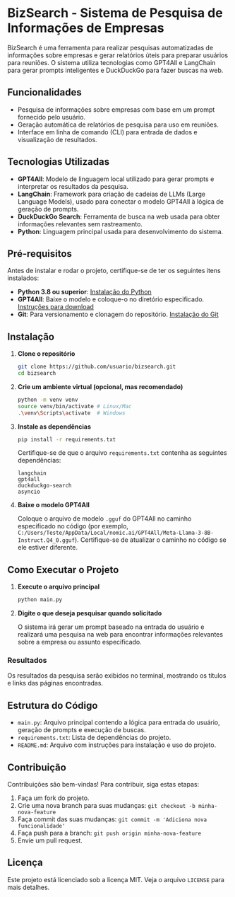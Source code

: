
# BizSearch - Sistema de Pesquisa de Informações de Empresas

BizSearch é uma ferramenta para realizar pesquisas automatizadas de informações sobre empresas e gerar relatórios úteis para preparar usuários para reuniões. O sistema utiliza tecnologias como GPT4All e LangChain para gerar prompts inteligentes e DuckDuckGo para fazer buscas na web.

## Funcionalidades
- Pesquisa de informações sobre empresas com base em um prompt fornecido pelo usuário.
- Geração automática de relatórios de pesquisa para uso em reuniões.
- Interface em linha de comando (CLI) para entrada de dados e visualização de resultados.

## Tecnologias Utilizadas
- **GPT4All**: Modelo de linguagem local utilizado para gerar prompts e interpretar os resultados da pesquisa.
- **LangChain**: Framework para criação de cadeias de LLMs (Large Language Models), usado para conectar o modelo GPT4All à lógica de geração de prompts.
- **DuckDuckGo Search**: Ferramenta de busca na web usada para obter informações relevantes sem rastreamento.
- **Python**: Linguagem principal usada para desenvolvimento do sistema.

## Pré-requisitos
Antes de instalar e rodar o projeto, certifique-se de ter os seguintes itens instalados:

- **Python 3.8 ou superior**: [Instalação do Python](https://www.python.org/downloads/)
- **GPT4All**: Baixe o modelo e coloque-o no diretório especificado. [Instruções para download](https://github.com/nomic-ai/gpt4all)
- **Git**: Para versionamento e clonagem do repositório. [Instalação do Git](https://git-scm.com/downloads)

## Instalação
1. **Clone o repositório**

   ```bash
   git clone https://github.com/usuario/bizsearch.git
   cd bizsearch
   ```

2. **Crie um ambiente virtual (opcional, mas recomendado)**

   ```bash
   python -m venv venv
   source venv/bin/activate # Linux/Mac
   .\venv\Scripts\activate  # Windows
   ```

3. **Instale as dependências**

   ```bash
   pip install -r requirements.txt
   ```

   Certifique-se de que o arquivo `requirements.txt` contenha as seguintes dependências:

   ```plaintext
   langchain
   gpt4all
   duckduckgo-search
   asyncio
   ```

4. **Baixe o modelo GPT4All**

   Coloque o arquivo de modelo `.gguf` do GPT4All no caminho especificado no código (por exemplo, `C:/Users/Teste/AppData/Local/nomic.ai/GPT4All/Meta-Llama-3-8B-Instruct.Q4_0.gguf`). Certifique-se de atualizar o caminho no código se ele estiver diferente.

## Como Executar o Projeto
1. **Execute o arquivo principal**

   ```bash
   python main.py
   ```

2. **Digite o que deseja pesquisar quando solicitado**

   O sistema irá gerar um prompt baseado na entrada do usuário e realizará uma pesquisa na web para encontrar informações relevantes sobre a empresa ou assunto especificado.

### Resultados
Os resultados da pesquisa serão exibidos no terminal, mostrando os títulos e links das páginas encontradas.

## Estrutura do Código
- `main.py`: Arquivo principal contendo a lógica para entrada do usuário, geração de prompts e execução de buscas.
- `requirements.txt`: Lista de dependências do projeto.
- `README.md`: Arquivo com instruções para instalação e uso do projeto.

## Contribuição
Contribuições são bem-vindas! Para contribuir, siga estas etapas:

1. Faça um fork do projeto.
2. Crie uma nova branch para suas mudanças: `git checkout -b minha-nova-feature`
3. Faça commit das suas mudanças: `git commit -m 'Adiciona nova funcionalidade'`
4. Faça push para a branch: `git push origin minha-nova-feature`
5. Envie um pull request.

## Licença
Este projeto está licenciado sob a licença MIT. Veja o arquivo `LICENSE` para mais detalhes.
